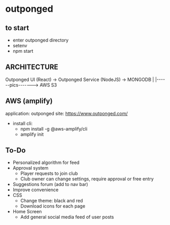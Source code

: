 # outponged

## to start
- enter outponged directory
- setenv
- npm start

## ARCHITECTURE

  Outponged UI (React)     ->  Outponged Service (NodeJS)    ->  MONGODB
          |
          |------pics-------> AWS S3

## AWS (amplify)
application: outponged
site: https://www.outponged.com/

- install cli: 
  - npm install -g @aws-amplify/cli
  - amplify init


## To-Do
- Personalized algorithm for feed
- Approval system
  - Player requests to join club
  - Club owner can change settings, require approval or free entry
- Suggestions forum (add to nav bar)
- Improve convenience
- CSS
  - Change theme: black and red
  - Download icons for each page
- Home Screen
  - Add general social media feed of user posts
